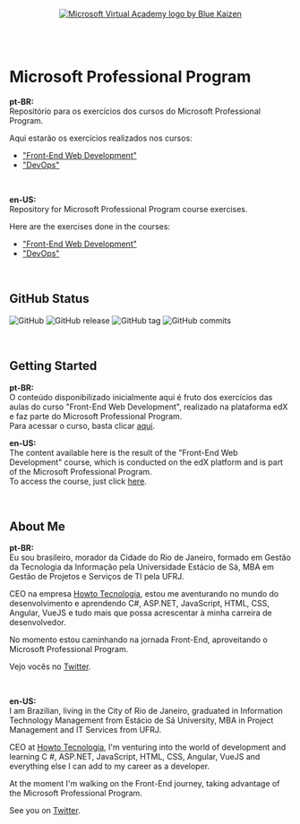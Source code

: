 <p align="center">
  <a href="https://academy.microsoft.com/en-us/professional-program/">
    <img src="http://www.bluekaizen.org/wp-content/uploads/2014/11/ms-certifica.jpg" alt="Microsoft Virtual Academy logo by Blue Kaizen">
  </a>
</p>

<br><br>

# Microsoft Professional Program
**pt-BR:**<br>
Repositório para os exercícios dos cursos do Microsoft Professional Program.

Aqui estarão os exercícios realizados nos cursos:
- ["Front-End Web Development"](https://academy.microsoft.com/en-us/tracks/front-end-development)
- ["DevOps"](https://academy.microsoft.com/en-us/tracks/devops)

<br>

**en-US:**<br>
Repository for Microsoft Professional Program course exercises.

Here are the exercises done in the courses:
- ["Front-End Web Development"](https://academy.microsoft.com/en-us/tracks/front-end-development)
- ["DevOps"](https://academy.microsoft.com/en-us/tracks/devops)

<br>

## GitHub Status

![GitHub](https://img.shields.io/github/license/sarmentof/Microsoft-Professional-Program.svg)
![GitHub release](https://img.shields.io/github/release/sarmentof/Microsoft-Professional-Program.svg)
![GitHub tag](https://img.shields.io/github/tag/sarmentof/Microsoft-Professional-Program.svg)
![GitHub commits](https://img.shields.io/github/commits-since/SubtitleEdit/sarmentof/aug-18.svg)

<br>

## Getting Started

**pt-BR:**<br>
O conteúdo disponibilizado inicialmente aqui é fruto dos exercícios das aulas do curso "Front-End Web Development", realizado na plataforma edX e faz parte do Microsoft Professional Program.<br>
Para acessar o curso, basta clicar [aqui](https://academy.microsoft.com/en-us/tracks/front-end-development).

**en-US:**<br>
The content available here is the result of the "Front-End Web Development" course, which is conducted on the edX platform and is part of the Microsoft Professional Program.<br>
To access the course, just click [here](https://academy.microsoft.com/en-us/tracks/front-end-development).

<br>

## About Me

**pt-BR:**<br>
Eu sou brasileiro, morador da Cidade do Rio de Janeiro, formado em Gestão da Tecnologia da Informação pela Universidade Estácio de Sá, MBA em Gestão de Projetos e Serviços de TI pela UFRJ.

CEO na empresa [Howto Tecnologia](https://www.howto.com.br), estou me aventurando no mundo do desenvolvimento e aprendendo C#, ASP.NET, JavaScript, HTML, CSS, Angular, VueJS e tudo mais que possa acrescentar à minha carreira de desenvolvedor.

No momento estou caminhando na jornada Front-End, aproveitando o Microsoft Professional Program.

Vejo vocês no [Twitter](https://twitter.com/fabianopzr).

<br>

**en-US:**<br>
I am Brazilian, living in the City of Rio de Janeiro, graduated in Information Technology Management from Estácio de Sá University, MBA in Project Management and IT Services from UFRJ.

CEO at [Howto Tecnologia](https://www.howto.com.br), I'm venturing into the world of development and learning C #, ASP.NET, JavaScript, HTML, CSS, Angular, VueJS and everything else I can add to my career as a developer.

At the moment I'm walking on the Front-End journey, taking advantage of the Microsoft Professional Program.

See you on [Twitter](https://twitter.com/fabianopzr).



